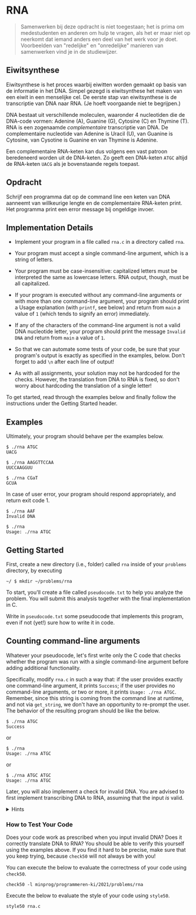 # RNA

> Samenwerken bij deze opdracht is niet toegestaan; het is prima om medestudenten en anderen om hulp te vragen, als het er maar niet op neerkomt dat iemand anders een deel van het werk voor je doet. Voorbeelden van "redelijke" en "onredelijke" manieren van samenwerken vind je in de studiewijzer.

## Eiwitsynthese

Eiwitsynthese is het proces waarbij eiwitten worden gemaakt op basis van de informatie in het DNA. Simpel gezegd is eiwitsynthese het maken van een eiwit in een menselijke cel. De eerste stap van eiwitsynthese is de transcriptie van DNA naar RNA. (Je hoeft voorgaande niet te begrijpen.)

DNA bestaat uit verschillende moleculen, waaronder 4 nucleotiden die de DNA-code vormen: Adenine (A), Guanine (G), Cytosine (C) en Thymine (T). RNA is een zogenaamde _complementaire_ transcriptie van DNA. De complementaire nucleotide van Adenine is Uracil (U), van Guanine is Cytosine, van Cysotine is Guanine en van Thymine is Adenine.

Een complementaire RNA-keten kan dus volgens een vast patroon beredeneerd worden uit de DNA-keten. Zo geeft een DNA-keten `ATGC` altijd de RNA-keten `UACG` als je bovenstaande regels toepast.

## Opdracht

Schrijf een programma dat op de command line een keten van DNA aanneemt van willkeurige lengte en de complementaire RNA-keten print. Het programma print een error message bij ongeldige invoer.

## Implementation Details

- Implement your program in a file called `rna.c` in a directory called `rna`.

- Your program must accept a single command-line argument, which is a string of letters.

- Your program must be case-insensitive: capitalized letters must be interpreted the same as lowercase letters. RNA output, though, must be all capitalized.

- If your program is executed without any command-line arguments or with more than one command-line argument, your program should print a Usage explanation (with `printf`, see below) and return from `main` a value of `1` (which tends to signify an error) immediately.

- If any of the characters of the command-line argument is not a valid DNA nucleotide letter, your program should print the message `Invalid DNA` and return from `main` a value of `1`.

- So that we can automate some tests of your code, be sure that your program's output is exactly as specified in the examples, below. Don't forget to add `\n` after each line of output!

- As with all assignments, your solution may not be hardcoded for the checks. However, the translation from DNA to RNA is fixed, so don't worry about hardcoding the translation of a single letter!

To get started, read through the examples below and finally follow the instructions under the Getting Started header.

## Examples

Ultimately, your program should behave per the examples below.

    $ ./rna ATGC
    UACG

    $ ./rna AAGGTTCCAA
    UUCCAAGGUU

    $ ./rna CGaT
    GCUA

In case of user error, your program should respond appropriately, and return exit code 1.

    $ ./rna AAF
    Invalid DNA

    $ ./rna
    Usage: ./rna ATGC

## Getting Started

First, create a new directory (i.e., folder) called `rna` inside of your `problems` directory, by executing

    ~/ $ mkdir ~/problems/rna

To start, you'll create a file called `pseudocode.txt` to help you analyze the problem. You will submit this analysis together with the final implementation in C.

Write in `pseudocode.txt` some pseudocode that implements this program, even if not (yet!) sure how to write it in code.

## Counting command-line arguments

Whatever your pseudocode, let's first write only the C code that checks whether the program was run with a single command-line argument before adding additional functionality.

Specifically, modify `rna.c` in such a way that: if the user provides exactly one command-line argument, it prints `Success`; if the user provides no command-line arguments, or two or more, it prints `Usage: ./rna ATGC`. Remember, since this string is coming from the command line at runtime, and not via `get_string`, we don't have an opportunity to re-prompt the user. The behavior of the resulting program should be like the below.

    $ ./rna ATGC
    Success

or

    $ ./rna
    Usage: ./rna ATGC

or

    $ ./rna ATGC ATGC
    Usage: ./rna ATGC

Later, you will also implement a check for invalid DNA. You are advised to first implement transcribing DNA to RNA, assuming that the input _is_ valid.

<details markdown="1"><summary markdown="span">Hints</summary>

- Recall that you can compile your program with `make`.
- Recall that you can print with `printf`.
- Recall that `argc` and `argv` give you information about what was provided at the command line.
- Recall that the name of the program itself (here, `./rna`) is in `argv[0]`.
</details>

### How to Test Your Code

Does your code work as prescribed when you input invalid DNA? Does it correctly translate DNA to RNA? You should be able to verify this yourself using the examples above. If you find it hard to be precise, make sure that you keep trying, because `check50` will not always be with you!

You can execute the below to evaluate the correctness of your code using `check50`.

    check50 -l minprog/programmeren-ki/2021/problems/rna

Execute the below to evaluate the style of your code using `style50`.

    style50 rna.c
